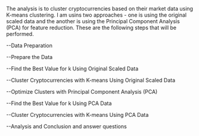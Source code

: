 The analysis is to cluster cryptocurrencies based on their market data using K-means clustering. I am usins two approaches - one is using the original scaled data and the another is using the Principal Component Analysis (PCA) for feature reduction. These are the following steps that will be performed.

--Data Preparation

--Prepare the Data

--Find the Best Value for k Using Original Scaled Data

--Cluster Cryptocurrencies with K-means Using Original Scaled Data

--Optimize Clusters with Principal Component Analysis (PCA)

--Find the Best Value for k Using PCA Data

--Cluster Cryptocurrencies with K-means Using PCA Data

--Analysis and Conclusion and answer questions
